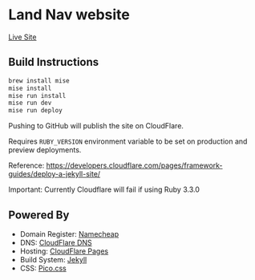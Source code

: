 # Land Nav website

[Live Site](https://landnav.app)

## Build Instructions

```sh
brew install mise
mise install
mise run install
mise run dev
mise run deploy
```

Pushing to GitHub will publish the site on CloudFlare.

Requires `RUBY_VERSION` environment variable to be set on production and preview deployments.

Reference: <https://developers.cloudflare.com/pages/framework-guides/deploy-a-jekyll-site/>

Important: Currently Cloudflare will fail if using Ruby 3.3.0

## Powered By

- Domain Register: [Namecheap](https://www.namecheap.com)
- DNS: [CloudFlare DNS](https://www.cloudflare.com/dns/)
- Hosting: [CloudFlare Pages](https://pages.cloudflare.com)
- Build System: [Jekyll](https://jekyllrb.com)
- CSS: [Pico.css](https://picocss.com)
